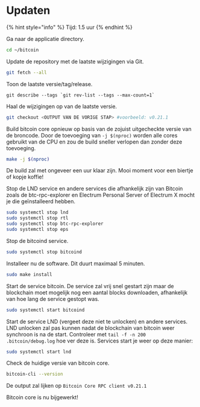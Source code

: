 # Updaten

{% hint style="info" %}
Tijd: 1.5 uur
{% endhint %}

Ga naar de applicatie directory.

```bash
cd ~/bitcoin
```

Update de repository met de laatste wijzigingen via Git.

```bash
git fetch --all
```

Toon de laatste versie/tag/release.

```text
git describe --tags `git rev-list --tags --max-count=1`
```

Haal de wijzigingen op van de laatste versie.

```bash
git checkout <OUTPUT VAN DE VORIGE STAP> #voorbeeld: v0.21.1
```

Build bitcoin core opnieuw op basis van de zojuist uitgecheckte versie van de broncode. Door de toevoeging van `-j $(nproc)` worden alle cores gebruikt van de CPU en zou de build sneller verlopen dan zonder deze toevoeging.

```bash
make -j $(nproc)
```

De build zal met ongeveer een uur klaar zijn. Mooi moment voor een biertje of kopje koffie!

Stop de LND service en andere services die afhankelijk zijn van Bitcoin zoals de btc-rpc-explorer en Electrum Personal Server of Electrum X mocht je die geïnstalleerd hebben.

```bash
sudo systemctl stop lnd
sudo systemctl stop rtl
sudo systemctl stop btc-rpc-explorer
sudo systemctl stop eps
```

Stop de bitcoind service.

```bash
sudo systemctl stop bitcoind
```

Installeer nu de software. Dit duurt maximaal 5 minuten.

```bash
sudo make install
```

Start de service bitcoin. De service zal vrij snel gestart zijn maar de blockchain moet mogelijk nog een aantal blocks downloaden, afhankelijk van hoe lang de service gestopt was.

```bash
sudo systemctl start bitcoind
```

Start de service LND \(vergeet deze niet te unlocken\) en andere services. LND unlocken zal pas kunnen nadat de blockchain van bitcoin weer synchroon is na de start. Controleer met `tail -f -n 200 .bitcoin/debug.log` hoe ver deze is. Services start je weer op deze manier:

```bash
sudo systemctl start lnd
```

Check de huidige versie van bitcoin core.

```bash
bitcoin-cli --version
```

De output zal lijken op `Bitcoin Core RPC client v0.21.1`

Bitcoin core is nu bijgewerkt!

